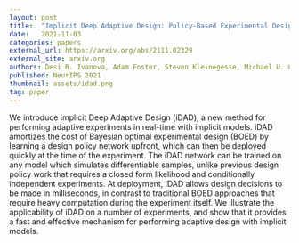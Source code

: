 ```yaml
---
layout: post
title:  "Implicit Deep Adaptive Design: Policy-Based Experimental Design without Likelihoods"
date:   2021-11-03
categories: papers
external_url: https://arxiv.org/abs/2111.02329
external_site: arxiv.org
authors: Desi R. Ivanova, Adam Foster, Steven Kleinegesse, Michael U. Gutmann, Tom Rainforth
published: NeurIPS 2021
thumbnail: assets/idad.png
tag: paper
---
```


We introduce implicit Deep Adaptive Design (iDAD), a new method for performing adaptive experiments in real-time with implicit models. iDAD amortizes the cost of Bayesian optimal experimental design (BOED) by learning a design policy network upfront, which can then be deployed quickly at the time of the experiment. The iDAD network can be trained on any model which simulates differentiable samples, unlike previous design policy work that requires a closed form likelihood and conditionally independent experiments. At deployment, iDAD allows design decisions to be made in milliseconds, in contrast to traditional BOED approaches that require heavy computation during the experiment itself. We illustrate the applicability of iDAD on a number of experiments, and show that it provides a fast and effective mechanism for performing adaptive design with implicit models. 
